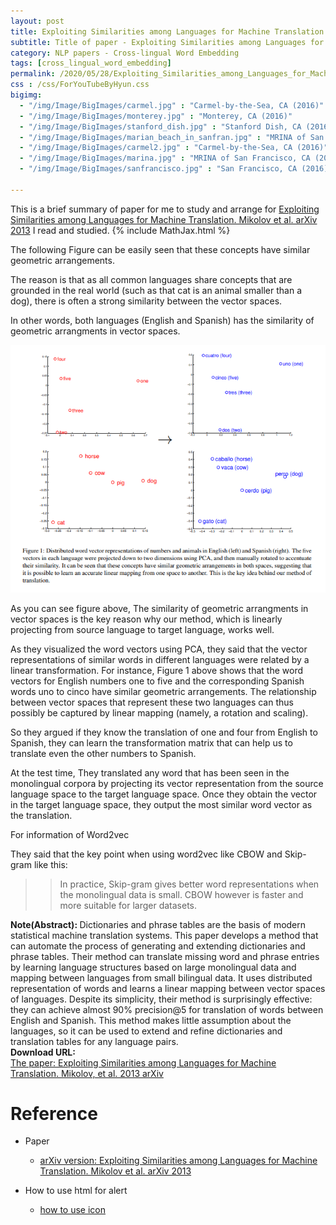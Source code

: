 ```yaml
---
layout: post
title: Exploiting Similarities among Languages for Machine Translation
subtitle: Title of paper - Exploiting Similarities among Languages for Machine Translation
category: NLP papers - Cross-lingual Word Embedding
tags: [cross_lingual_word_embedding]
permalink: /2020/05/28/Exploiting_Similarities_among_Languages_for_Machine_Translation/
css : /css/ForYouTubeByHyun.css
bigimg: 
  - "/img/Image/BigImages/carmel.jpg" : "Carmel-by-the-Sea, CA (2016)"
  - "/img/Image/BigImages/monterey.jpg" : "Monterey, CA (2016)"
  - "/img/Image/BigImages/stanford_dish.jpg" : "Stanford Dish, CA (2016)"
  - "/img/Image/BigImages/marian_beach_in_sanfran.jpg" : "MRINA of San Francisco, CA (2016)"
  - "/img/Image/BigImages/carmel2.jpg" : "Carmel-by-the-Sea, CA (2016)"
  - "/img/Image/BigImages/marina.jpg" : "MRINA of San Francisco, CA (2016)"
  - "/img/Image/BigImages/sanfrancisco.jpg" : "San Francisco, CA (2016)"
  
---
```


This is a brief summary of paper for me to study and arrange for [Exploiting Similarities among Languages for Machine Translation. Mikolov et al. arXiv 2013](https://arxiv.org/abs/1309.4168) I read and studied. 
{% include MathJax.html %}


The following Figure can be easily seen that  these concepts have similar geometric arrangements. 

The reason is that as all common languages share concepts that are grounded in the real world (such as that cat is an animal smaller than a dog), there is often a strong similarity between the vector spaces.

In other words, both languages (English and Spanish) has the similarity of geometric arrangments in vector spaces.

![Mikolov, et al. 2013 arXiv](/img/Image/NaturalLanguageProcessing/NLPLabs/Paper_Investigation/Cross_lingual_embedding/2020-05-28-Exploiting_Similarities_among_Languages_for_Machine_Translation/same_geometric_arrangement.PNG)

As you can see figure above, The similarity of geometric arrangments in vector spaces is the key reason why our method, which is linearly projecting from source language to target language, works well.

As they visualized the word vectors using PCA, they said that the vector representations of similar words in different languages were related by a linear transformation. For instance, Figure 1 above shows that the word vectors for English numbers one to five and the corresponding Spanish words uno to cinco have similar geometric arrangements. The relationship between vector spaces that represent these two languages can thus possibly be captured by linear mapping (namely, a rotation and scaling). 

So they argued if they know the translation of one and four from English to Spanish, they can learn the transformation matrix that can help us to translate even the other numbers to Spanish.

At the test time, They translated any word that has been seen in the monolingual corpora by projecting its vector representation from the source language space to the target language space. Once they obtain the vector in the target language space, they output the most similar word vector as the translation.

For information of Word2vec

They said that the key point when using word2vec like CBOW and Skip-gram like this:

>> In practice, Skip-gram gives better word representations when the monolingual data is small. CBOW however is faster and more suitable for larger datasets.


<div class="alert alert-info" role="alert"><i class="fa fa-info-circle"></i> <b>Note(Abstract): </b>
Dictionaries and phrase tables are the basis of modern statistical machine translation systems. This paper develops a method that can automate the process of generating and extending dictionaries and phrase tables. Their method can translate missing word and phrase entries by learning language structures based on large monolingual data and mapping between languages from small bilingual data. It uses distributed representation of words and learns a linear mapping between vector spaces of languages. Despite its simplicity, their method is surprisingly effective: they can achieve almost 90% precision@5 for translation of words between English and Spanish. This method makes little assumption about the languages, so it can be used to extend and refine dictionaries and translation tables for any language pairs.
</div>
    
<div class="alert alert-success" role="alert"><i class="fa fa-paperclip fa-lg"></i> <b>Download URL: </b><br>
  <a href="https://arxiv.org/abs/1309.4168">The paper: Exploiting Similarities among Languages for Machine Translation. Mikolov, et al. 2013 arXiv</a>
</div>

# Reference 

- Paper 
   - [arXiv version: Exploiting Similarities among Languages for Machine Translation. Mikolov et al. arXiv 2013](https://arxiv.org/abs/1309.4168)
  
  
- How to use html for alert
  - [how to use icon](http://idratherbewriting.com/documentation-theme-jekyll/mydoc_icons.html)
    




























